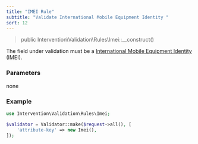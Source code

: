 ```yaml
---
title: "IMEI Rule"
subtitle: "Validate International Mobile Equipment Identity "
sort: 12
---
```


> public Intervention\Validation\Rules\Imei::__construct()

The field under validation must be a [International Mobile Equipment Identity](https://en.wikipedia.org/wiki/International_Mobile_Equipment_Identity) (IMEI).

### Parameters

none

### Example

```php
use Intervention\Validation\Rules\Imei;

$validator = Validator::make($request->all(), [
    'attribute-key' => new Imei(),
]);
```
